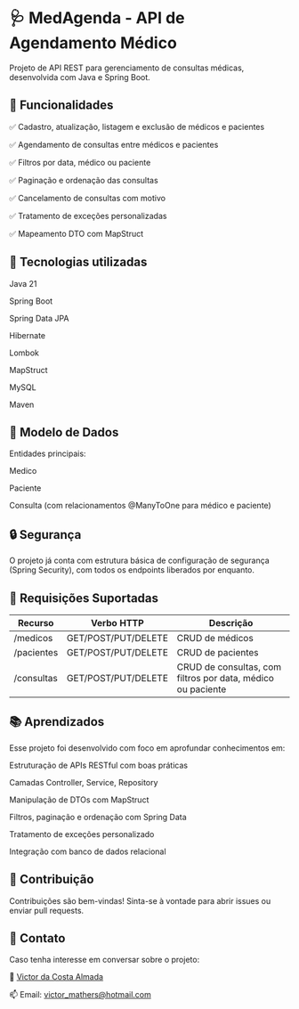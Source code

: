 # 🩺 MedAgenda - API de Agendamento Médico
Projeto de API REST para gerenciamento de consultas médicas, desenvolvida com Java e Spring Boot.

## 📌 Funcionalidades
✅ Cadastro, atualização, listagem e exclusão de médicos e pacientes

✅ Agendamento de consultas entre médicos e pacientes

✅ Filtros por data, médico ou paciente

✅ Paginação e ordenação das consultas

✅ Cancelamento de consultas com motivo

✅ Tratamento de exceções personalizadas

✅ Mapeamento DTO com MapStruct

## 🚀 Tecnologias utilizadas
Java 21

Spring Boot

Spring Data JPA

Hibernate

Lombok

MapStruct

MySQL

Maven

## 🎯 Modelo de Dados
Entidades principais:

Medico

Paciente

Consulta (com relacionamentos @ManyToOne para médico e paciente)

## 🔒 Segurança
O projeto já conta com estrutura básica de configuração de segurança (Spring Security), com todos os endpoints liberados por enquanto.

## 📄 Requisições Suportadas
|Recurso | Verbo HTTP           | Descrição                      |
|--------|----------------------|--------------------------------|
|/medicos	|GET/POST/PUT/DELETE	|CRUD de médicos|
|/pacientes	|GET/POST/PUT/DELETE	|CRUD de pacientes|
|/consultas	|GET/POST/PUT/DELETE	|CRUD de consultas, com filtros por data, médico ou paciente|

## 📚 Aprendizados
Esse projeto foi desenvolvido com foco em aprofundar conhecimentos em:

Estruturação de APIs RESTful com boas práticas

Camadas Controller, Service, Repository

Manipulação de DTOs com MapStruct

Filtros, paginação e ordenação com Spring Data

Tratamento de exceções personalizado

Integração com banco de dados relacional

## 🤝 Contribuição
Contribuições são bem-vindas! Sinta-se à vontade para abrir issues ou enviar pull requests.

## 📧 Contato
Caso tenha interesse em conversar sobre o projeto:

🔗 [Victor da Costa Almada](https://www.linkedin.com/in/victor-almada/)

📫 Email: victor_mathers@hotmail.com
